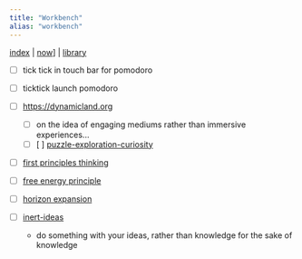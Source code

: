 ```yaml
---
title: "Workbench"
alias: "workbench"
---
```

[index](_index.md) | [now](_now.md)] | [library](library.md)
- [ ] tick tick in touch bar for pomodoro
- [ ] ticktick launch pomodoro



- [ ] https://dynamicland.org
	- [ ] on the idea of engaging mediums rather than immersive experiences... 
	- [ ]  [ ] [puzzle-exploration-curiosity](puzzle-exploration-curiosity.md)

- [ ] [first principles thinking](first-principles-thinking.md)
- [ ] [free energy principle](free-energy-principle.md)
- [ ] [horizon expansion](horizon-expansion.md)
- [ ] [inert-ideas](Inert-Ideas.md)
	- do something with your ideas, rather than knowledge for the sake of knowledge